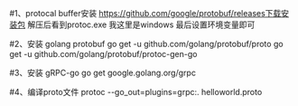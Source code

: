 #1、protocal buffer安装
    https://github.com/google/protobuf/releases下载安装包
    解压后看到protoc.exe 我这里是windows
    最后设置环境变量即可
    
#2、安装 golang protobuf
    go get -u github.com/golang/protobuf/proto 
    go get -u github.com/golang/protobuf/protoc-gen-go
    
#3、安装 gRPC-go
    go get google.golang.org/grpc
    
#4、编译proto文件
    protoc --go_out=plugins=grpc:. helloworld.proto